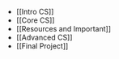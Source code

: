- [[Intro CS]] 
- [[Core CS]]
- [[Resources and Important]]
- [[Advanced CS]]
- [[Final Project]]






 





